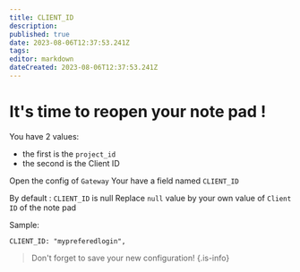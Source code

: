 ```yaml
---
title: CLIENT_ID
description: 
published: true
date: 2023-08-06T12:37:53.241Z
tags: 
editor: markdown
dateCreated: 2023-08-06T12:37:53.241Z
---
```


# It's time to reopen your note pad !

You have 2 values: 
  * the first is the `project_id`
  * the second is the Client ID

Open the config of `Gateway`
Your have a field named `CLIENT_ID`

By default : `CLIENT_ID` is null
Replace `null` value by your own value of `Client ID` of the note pad

Sample:

```
CLIENT_ID: "mypreferedlogin",
```

> Don't forget to save your new configuration!
{.is-info}
